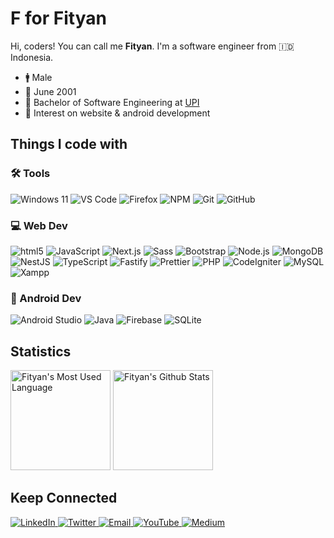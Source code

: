 #  F for Fityan

Hi, coders! You can call me **Fityan**. I'm a software engineer from 🇮🇩 Indonesia.

- 🚹 Male
- 🎂 June 2001
- 🏫 Bachelor of Software Engineering at [UPI](https://www.upi.edu)
- 🚀 Interest on website & android development

## Things I code with

### 🛠️ Tools

<p>
  <img alt="Windows 11" src="https://img.shields.io/badge/-Windows_11-215dd1?style=flat-square&logo=windows&logoColor=white" />
  <img alt="VS Code" src="https://img.shields.io/badge/-VS_Code-215dd1?style=flat-square&logo=visualstudiocode&logoColor=white" />
  <img alt="Firefox" src="https://img.shields.io/badge/-Firefox-7b59f0?style=flat-square&logo=firefox&logoColor=white" />
  <img alt="NPM" src="https://img.shields.io/badge/-NPM-CB3837?style=flat-square&logo=npm&logoColor=white" />
  <img alt="Git" src="https://img.shields.io/badge/-Git-F05032?style=flat-square&logo=git&logoColor=white" />
  <img alt="GitHub" src="https://img.shields.io/badge/-GitHub-161b22?style=flat-square&logo=github&logoColor=white" />
</p>

### 💻 Web Dev

<p>
  <img alt="html5" src="https://img.shields.io/badge/-HTML5-E34F26?style=flat-square&logo=html5&logoColor=white" />
  <img alt="JavaScript" src="https://img.shields.io/badge/-JavaScript-ceb42e?style=flat-square&logo=javascript&logoColor=white" />
  <img alt="Next.js" src="https://img.shields.io/badge/-Next.js-000000?style=flat-square&logo=next.js&logoColor=fdfdfd" />
  <img alt="Sass" src="https://img.shields.io/badge/-Sass-CC6699?style=flat-square&logo=sass&logoColor=white" />
  <img alt="Bootstrap" src="https://img.shields.io/badge/-Bootstrap-8612fb?style=flat-square&logo=bootstrap&logoColor=white" />
  <img alt="Node.js" src="https://img.shields.io/badge/-Node.js-43853d?style=flat-square&logo=Node.js&logoColor=white" />
  <img alt="MongoDB" src="https://img.shields.io/badge/-MongoDB-43853d?style=flat-square&logo=mongodb&logoColor=white" />
  <img alt="NestJS" src="https://img.shields.io/badge/-NestJS-ea2845?style=flat-square&logo=nestjs&logoColor=white" />
  <img alt="TypeScript" src="https://img.shields.io/badge/-TypeScript-007ACC?style=flat-square&logo=typescript&logoColor=white" />
  <img alt="Fastify" src="https://img.shields.io/badge/-Fastify-202020?style=flat-square&logo=fastify&logoColor=white" />
  <img alt="Prettier" src="https://img.shields.io/badge/-Prettier-1a2b34?style=flat-square&logo=prettier&logoColor=white" />
  <img alt="PHP" src="https://img.shields.io/badge/-PHP-4f5b93?style=flat-square&logo=php&logoColor=white" />
  <img alt="CodeIgniter" src="https://img.shields.io/badge/-CodeIgniter-dd4814?style=flat-square&logo=codeigniter&logoColor=white" />
  <img alt="MySQL" src="https://img.shields.io/badge/-MySQL-015b81?style=flat-square&logo=mysql&logoColor=white" />
  <img alt="Xampp" src="https://img.shields.io/badge/-Xampp-ffffff?style=flat-square&logo=xampp" />
</p>

### 📱 Android Dev

<p>
  <img alt="Android Studio" src="https://img.shields.io/badge/-Android_Studio-43853d?style=flat-square&logo=android&logoColor=white" />
  <img alt="Java" src="https://img.shields.io/badge/-Java-00788d?style=flat-square&logo=java&logoColor=white" />
  <img alt="Firebase" src="https://img.shields.io/badge/-Firebase-f4800a?style=flat-square&logo=firebase&logoColor=white" />
  <img alt="SQLite" src="https://img.shields.io/badge/-SQLite-0f7ec8?style=flat-square&logo=sqlite&logoColor=white" />
</p>

## Statistics

<p>
  <img src="https://github-readme-stats.vercel.app/api/top-langs/?username=fityannugroho&layout=compact&hide_border=true&theme=tokyonight" alt="Fityan's Most Used Language" height="160"/>
  <img src="https://github-readme-stats.vercel.app/api?username=fityannugroho&show_icons=true&hide_border=true&theme=tokyonight" alt="Fityan's Github Stats" height=160"/>
</p>


## Keep Connected

<a href="https://www.linkedin.com/in/fityannugroho" target="_blank">
  <img alt="LinkedIn" src="https://img.shields.io/badge/-LinkedIn-0170ad?style=for-the-badge&logo=linkedin&logoColor=white" />
</a>
<a href="https://www.twitter.com/fityannugroho" target="_blank">
  <img alt="Twitter" src="https://img.shields.io/badge/-Twitter-00a8e9?style=for-the-badge&logo=twitter&logoColor=white" />
</a>
<a href="mailto:fityannugroho@gmail.com" target="_blank">
  <img alt="Email" src="https://img.shields.io/badge/-Email-ffffff?style=for-the-badge&logo=gmail" />
</a>
<a href="https://www.youtube.com/channel/UCTrOx-V_qeEqZ26ZR5pjSIA" target="_blank">
  <img alt="YouTube" src="https://img.shields.io/badge/-YouTube-f70000?style=for-the-badge&logo=youtube&logoColor=white" />
</a>
<a href="https://fityannugroho.medium.com" target="_blank">
  <img alt="Medium" src="https://img.shields.io/badge/-Medium-1d1916?style=for-the-badge&logo=medium&logoColor=white" />
</a>
